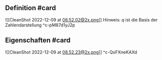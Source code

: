 ## Definition #card 
![[CleanShot 2022-12-09 at 08.52.02@2x.png]]
Hinweis: $q$ ist die Basis der Zahlendarstellung
^c-pM87d1yJ2p

## Eigenschaften #card 
![[CleanShot 2022-12-09 at 08.52.23@2x.png]]
^c-QxFXneKAXd
